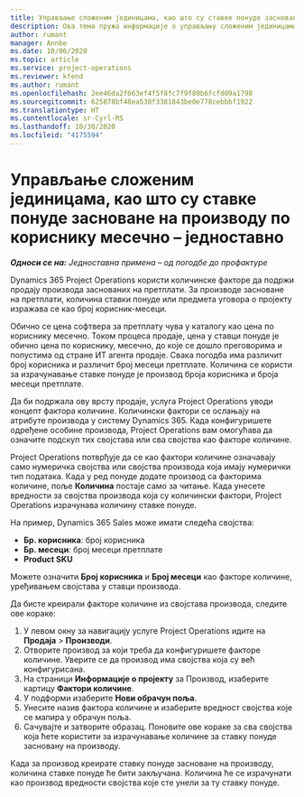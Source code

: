 ```yaml
---
title: Управљање сложеним јединицама, као што су ставке понуде засноване на производу по кориснику месечно – једноставно
description: Ова тема пружа информације о управљању сложеним јединицама за ставке понуде засноване на производу.
author: rumant
manager: Annbe
ms.date: 10/06/2020
ms.topic: article
ms.service: project-operations
ms.reviewer: kfend
ms.author: rumant
ms.openlocfilehash: 2ee46da2f663ef4f5f8fc7f9f89b6fcfd09a1798
ms.sourcegitcommit: 625878bf48ea530f3381843be0e778cebbbf1922
ms.translationtype: HT
ms.contentlocale: sr-Cyrl-RS
ms.lasthandoff: 10/30/2020
ms.locfileid: "4175594"
---
```

# <a name="managing-complex-units-such-as-per-user-per-month-for-product-based-quote-lines---lite"></a>Управљање сложеним јединицама, као што су ставке понуде засноване на производу по кориснику месечно – једноставно

_**Односи се на:** Једноставна примена – од погодбе до профактуре_

Dynamics 365 Project Operations користи количинске факторе да подржи продају производа заснованих на претплати. За производе засноване на претплати, количина ставки понуде или предмета уговора о пројекту изражава се као број корисник-месеци.

Обично се цена софтвера за претплату чува у каталогу као цена по кориснику месечно. Током процеса продаје, цена у ставци понуде је обично цена по кориснику, месечно, до које се дошло преговорима и попустима од стране ИТ агента продаје. Свака погодба има различит број корисника и различит број месеци претплате. Количина се користи за израчунавање ставке понуде је производ броја корисника и броја месеци претплате.

Да би подржала ову врсту продаје, услуга Project Operations уводи концепт фактора количине. Количински фактори се ослањају на атрибуте производа у систему Dynamics 365. Када конфигуришете одређене особине производа, Project Operations вам омогућава да означите подскуп тих својстава или сва својства као факторе количине.

Project Operations потврђује да се као фактори количине означавају само нумеричка својства или својства производа која имају нумерички тип података. Када у ред понуде додате производ са факторима количине, поље **Количина** постаје само за читање. Када унесете вредности за својства производа која су количински фактори, Project Operations израчунава количину ставке понуде.

На пример, Dynamics 365 Sales може имати следећа својства:

- **Бр. корисника**: број корисника
- **Бр. месеци**: број месеци претплате
- **Product SKU**

Можете означити **Број корисника** и **Број месеци** као факторе количине, уређивањем својстава у ставци производа.

Да бисте креирали факторе количине из својстава производа, следите ове кораке:

1. У левом окну за навигацију услуге Project Operations идите на **Продаја** > **Производи**.
2. Отворите производ за који треба да конфигуришете факторе количине. Уверите се да производ има својства која су већ конфигурисана.
3. На страници **Информације о пројекту** за Производ, изаберите картицу **Фактори количине**.
4. У подформи изаберите **Нови обрачун поља**.
5. Унесите назив фактора количине и изаберите вредност својства које се мапира у обрачун поља.
6. Сачувајте и затворите образац. Поновите ове кораке за сва својства која ћете користити за израчунавање количине за ставку понуде засновану на производу.

Када за производ креирате ставку понуде засноване на производу, количина ставке понуде ће бити закључана. Количина ће се израчунати као производ вредности својства које сте унели за ту ставку понуде.
